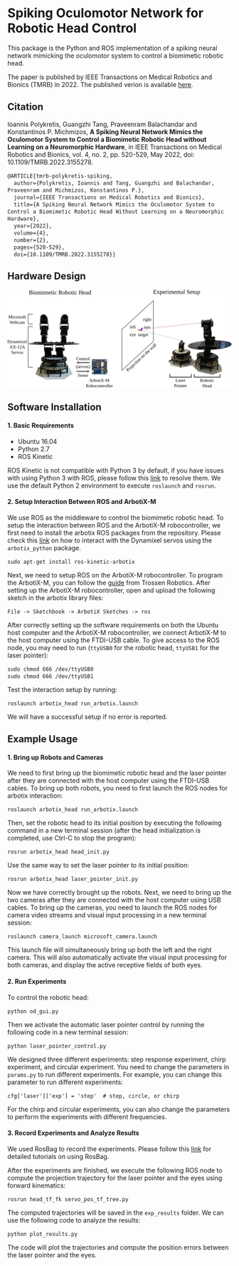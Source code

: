 # Spiking Oculomotor Network for Robotic Head Control

This package is the Python and ROS implementation of a spiking neural network mimicking the oculomotor system to control a biomimetic robotic head.

The paper is published by IEEE Transactions on Medical Robotics and Bionics (TMRB) in 2022. The published verion is available [here](https://ieeexplore.ieee.org/document/9722907).

## Citation

Ioannis Polykretis, Guangzhi Tang, Praveenram Balachandar and Konstantinos P. Michmizos, **A Spiking Neural Network Mimics the Oculomotor System to Control a Biomimetic Robotic Head without Learning on a Neuromorphic Hardware**, in IEEE Transactions on Medical Robotics and Bionics, vol. 4, no. 2, pp. 520-529, May 2022, doi: 10.1109/TMRB.2022.3155278.

```
@ARTICLE{tmrb-polykretis-spiking,
  author={Polykretis, Ioannis and Tang, Guangzhi and Balachandar, Praveenram and Michmizos, Konstantinos P.},
  journal={IEEE Transactions on Medical Robotics and Bionics}, 
  title={A Spiking Neural Network Mimics the Oculomotor System to Control a Biomimetic Robotic Head Without Learning on a Neuromorphic Hardware}, 
  year={2022},
  volume={4},
  number={2},
  pages={520-529},
  doi={10.1109/TMRB.2022.3155278}}
```

## Hardware Design

![](hardware_setup.png "hardware and experiment design")


## Software Installation


#### 1. Basic Requirements

* Ubuntu 16.04
* Python 2.7
* ROS Kinetic

ROS Kinetic is not compatible with Python 3 by default, if you have issues with using Python 3 with ROS, please follow this [link](https://medium.com/@beta_b0t/how-to-setup-ros-with-python-3-44a69ca36674) to resolve them. We use the default Python 2 environment to execute `roslaunch` and `rosrun`.

#### 2. Setup Interaction Between ROS and ArbotiX-M

We use ROS as the middleware to control the biomimetic robotic head. To setup the interaction between ROS and the ArbotiX-M robocontroller, we first need to install the arbotix ROS packages from the repository. Please check this [link](http://wiki.ros.org/arbotix_python) on how to interact with the Dynamixel servos using the `arbotix_python` package.

```
sudo apt-get install ros-kinetic-arbotix
```

Next, we need to setup ROS on the ArbotiX-M robocontroller. To program the ArbotiX-M, you can follow the [guide](https://learn.trossenrobotics.com/arbotix/7-arbotix-quick-start-guide) from Trossen Robotics. After setting up the ArbotiX-M robocontroller, open and upload the following sketch in the arbotix library files:

```
File -> Sketchbook -> ArbotiX Sketches -> ros
```

After correctly setting up the software requirements on both the Ubuntu host computer and the ArbotiX-M robocontroller, we connect ArbotiX-M to the host computer using the FTDI-USB cable. To give access to the ROS node, you may need to run (`ttyUSB0` for the robotic head, `ttyUSB1` for the laser pointer):

```
sudo chmod 666 /dev/ttyUSB0
sudo chmod 666 /dev/ttyUSB1
```

Test the interaction setup by running:

```
roslaunch arbotix_head run_arbotix.launch
```

We will have a successful setup if no error is reported.


## Example Usage


#### 1. Bring up Robots and Cameras

We need to first bring up the biomimetic robotic head and the laser pointer after they are connected with the host computer using the FTDI-USB cables. To bring up both robots, you need to first launch the ROS nodes for arbotix interaction:

```
roslaunch arbotix_head run_arbotix.launch
```

Then, set the robotic head to its initial position by executing the following command in a new terminal session (after the head initialization is completed, use Ctrl-C to stop the program):

```
rosrun arbotix_head head_init.py
```

Use the same way to set the laser pointer to its initial position:

```
rosrun arbotix_head laser_pointer_init.py
```

Now we have correctly brought up the robots. Next, we need to bring up the two cameras after they are connected with the host computer using USB cables. To bring up the cameras, you need to launch the ROS nodes for camera video streams and visual input processing in a new terminal session:

```
roslaunch camera_launch microsoft_camera.launch
```

This launch file will simultaneously bring up both the left and the right camera. This will also automatically activate the visual input processing for both cameras, and display the active receptive fields of both eyes.


#### 2. Run Experiments

To control the robotic head:

```
python od_gui.py
```

Then we activate the automatic laser pointer control by running the following code in a new terminal session:

```
python laser_pointer_control.py
```

We designed three different experiments: step response experiment, chirp experiment, and circular experiment. You need to change the parameters in `params.py` to run different experiments. For example, you can change this parameter to run different experiments:

```
cfg['laser']['exp'] = 'step'  # step, circle, or chirp
```

For the chirp and circular experiments, you can also change the parameters to perform the experiments with different frequencies.


#### 3. Record Experiments and Analyze Results

We used RosBag to record the experiments. Please follow this [link](http://wiki.ros.org/rosbag/Tutorials/Recording%20and%20playing%20back%20data) for detailed tutorials on using RosBag.

After the experiments are finished, we execute the following ROS node to compute the projection trajectory for the laser pointer and the eyes using forward kinematics:

```
rosrun head_tf_fk servo_pos_tf_tree.py
```

The computed trajectories will be saved in the `exp_results` folder. We can use the following code to analyze the results:

```
python plot_results.py
```

The code will plot the trajectories and compute the position errors between the laser pointer and the eyes.


